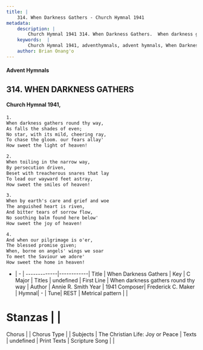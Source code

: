 ```yaml
---
title: |
    314. When Darkness Gathers - Church Hymnal 1941
metadata:
    description: |
        Church Hymnal 1941 314. When Darkness Gathers.  When darkness gathers round thy way,  As falls the shades of even;  No star, with its mild, cheering ray,  To chase the gloom. our fears allay'  How sweet the light of heaven! 
    keywords:  |
        Church Hymnal 1941, adventhymnals, advent hymnals, When Darkness Gathers, When darkness gathers round thy way. 
    author: Brian Onang'o
---
```


#### Advent Hymnals
## 314. WHEN DARKNESS GATHERS
####  Church Hymnal 1941,

```txt
1.
When darkness gathers round thy way, 
As falls the shades of even; 
No star, with its mild, cheering ray, 
To chase the gloom. our fears allay' 
How sweet the light of heaven! 

2.
When toiling in the narrow way, 
By persecution driven, 
Beset with treacherous snares that lay 
To lead our wayward feet astray, 
How sweet the smiles of heaven! 

3.
When by earth's care and grief and woe 
The anguished heart is riven, 
And bitter tears of sorrow flow, 
No soothing balm found here below' 
How sweet the joy of heaven! 

4.
And when our pilgrimage is o'er, 
The blessed promise given; 
When, borne on angels' wings we soar 
To meet the Saviour we adore' 
How sweet the home in heaven!

```

- |   -  |
-------------|------------|
Title | When Darkness Gathers |
Key | C Major |
Titles | undefined |
First Line | When darkness gathers round thy way |
Author | Annie R. Smith
Year | 1941
Composer| Frederick C. Maker |
Hymnal|  - |
Tune| REST |
Metrical pattern | |
# Stanzas |  |
Chorus |  |
Chorus Type |  |
Subjects | The Christian Life: Joy or Peace |
Texts | undefined |
Print Texts | 
Scripture Song |  |
    
